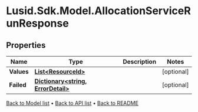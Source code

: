 # Lusid.Sdk.Model.AllocationServiceRunResponse

## Properties

Name | Type | Description | Notes
------------ | ------------- | ------------- | -------------
**Values** | [**List&lt;ResourceId&gt;**](ResourceId.md) |  | [optional] 
**Failed** | [**Dictionary&lt;string, ErrorDetail&gt;**](ErrorDetail.md) |  | [optional] 

[Back to Model list](../README.md#documentation-for-models) &#8226; [Back to API list](../README.md#documentation-for-api-endpoints) &#8226; [Back to README](../README.md)

